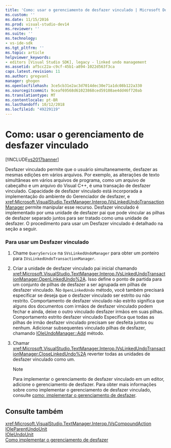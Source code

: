```yaml
---
title: 'Como: usar o gerenciamento de desfazer vinculado | Microsoft Docs'
ms.custom: ''
ms.date: 11/15/2016
ms.prod: visual-studio-dev14
ms.reviewer: ''
ms.suite: ''
ms.technology:
- vs-ide-sdk
ms.tgt_pltfrm: ''
ms.topic: article
helpviewer_keywords:
- editors [Visual Studio SDK], legacy - linked undo management
ms.assetid: af5cc22a-c9cf-45b1-a894-1022d563f3ca
caps.latest.revision: 11
ms.author: gregvanl
manager: ghogen
ms.openlocfilehash: 3ce5cb31e2ac3d7014dec30e71a1dc08b122a330
ms.sourcegitcommit: 9ceaf69568d61023868ced59108ae4dd46f720ab
ms.translationtype: MT
ms.contentlocale: pt-BR
ms.lasthandoff: 10/12/2018
ms.locfileid: "49229119"
---
```

# <a name="how-to-use-linked-undo-management"></a>Como: usar o gerenciamento de desfazer vinculado
[!INCLUDE[vs2017banner](../includes/vs2017banner.md)]

Desfazer vinculado permite que o usuário simultaneamente, desfazer as mesmas edições em vários arquivos. Por exemplo, as alterações de texto simultâneas em vários arquivos de programa, como um arquivo de cabeçalho e um arquivo do Visual C++, é uma transação de desfazer vinculado. Capacidade de desfazer vinculado está incorporada a implementação do ambiente do Gerenciador de desfazer, e <xref:Microsoft.VisualStudio.TextManager.Interop.IVsLinkedUndoTransactionManager> permite manipular esse recurso. Desfazer vinculado é implementado por uma unidade de desfazer pai que pode vincular as pilhas de desfazer separado juntos para ser tratado como uma unidade de desfazer. O procedimento para usar um Desfazer vinculado é detalhado na seção a seguir.  
  
### <a name="to-use-linked-undo"></a>Para usar um Desfazer vinculado  
  
1.  Chame `QueryService` na `SVsLinkedUndoManager` para obter um ponteiro para `IVsLinkedUndoTransactionManager`.  
  
2.  Criar a unidade de desfazer vinculado pai inicial chamando <xref:Microsoft.VisualStudio.TextManager.Interop.IVsLinkedUndoTransactionManager.OpenLinkedUndo%2A>. Isso define o ponto de partida para um conjunto de pilhas de desfazer a ser agrupada em pilhas de desfazer vinculado. No `OpenLinkedUndo` método, você também precisará especificar se deseja que o desfazer vinculado ser estrito ou não restrito. Comportamento de desfazer vinculado não estrito significa que alguns dos documentos com irmãos de desfazer vinculado podem fechar e ainda, deixe o outro vinculado desfazer irmãos em suas pilhas. Comportamento estrito desfazer vinculado Especifica que todas as pilhas de irmão desfazer vinculado precisam ser desfeita juntos ou nenhum. Adicionar subsequentes vinculado pilhas de desfazer, chamando [IOleUndoManager::Add](http://msdn.microsoft.com/library/windows/desktop/ms680135) método.  
  
3.  Chamar <xref:Microsoft.VisualStudio.TextManager.Interop.IVsLinkedUndoTransactionManager.CloseLinkedUndo%2A> reverter todas as unidades de desfazer vinculado como um.  
  
    > [!NOTE]
    >  Para implementar o gerenciamento de desfazer vinculado em um editor, adicione o gerenciamento de desfazer. Para obter mais informações sobre como implementar o gerenciamento de desfazer vinculado, consulte [como: implementar o gerenciamento de desfazer](../extensibility/how-to-implement-undo-management.md).  
  
## <a name="see-also"></a>Consulte também  
 <xref:Microsoft.VisualStudio.TextManager.Interop.IVsCompoundAction>   
 [IOleParentUndoUnit](http://msdn.microsoft.com/library/windows/desktop/ms682151)   
 [IOleUndoUnit](http://msdn.microsoft.com/library/windows/desktop/ms678476)   
 [Como implementar o gerenciamento de desfazer](../extensibility/how-to-implement-undo-management.md)

